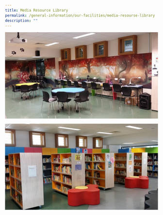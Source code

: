 ```yaml
---
title: Media Resource Library
permalink: /general-information/our-facilities/media-resourse-library
description: ""
---
```

![Media Resource Library](/images/Media%20Resource%20Library1.jpg)

![Media Resource Library](/images/Media%20Resource%20Library2.jpg)